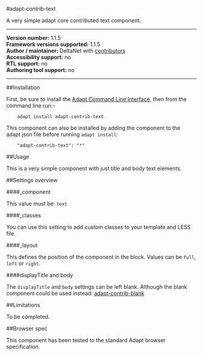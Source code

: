 #adapt-contrib-text

A very simple adapt core contributed text component.

----------------------------
**Version number:**  1.1.5     
**Framework versions supported:**  1.1.5     
**Author / maintainer:** DeltaNet with [contributors](https://github.com/deltanet/adapt-textEntry/graphs/contributors)     
**Accessibility support:** no  
**RTL support:** no     
**Authoring tool support:** no

----------------------------

##Installation

First, be sure to install the [Adapt Command Line Interface](https://github.com/adaptlearning/adapt-cli), then from the command line run:-

        adapt install adapt-contrib-text

This component can also be installed by adding the component to the adapt.json file before running `adapt install`:

        "adapt-contrib-text": "*"

##Usage

This is a very simple component with just title and body text elements.

##Settings overview

####_component

This value must be: `text`

####_classes

You can use this setting to add custom classes to your template and LESS file.

####_layout

This defines the position of the component in the block. Values can be `full`, `left` or `right`. 

####displayTitle and body

The `displayTitle` and `body` settings can be left blank. Although the blank component could be used instead: [adapt-contrib-blank](https://github.com/adaptlearning/adapt-contrib-blank)

##Limitations

To be completed.

##Browser spec

This component has been tested to the standard Adapt browser specification.

